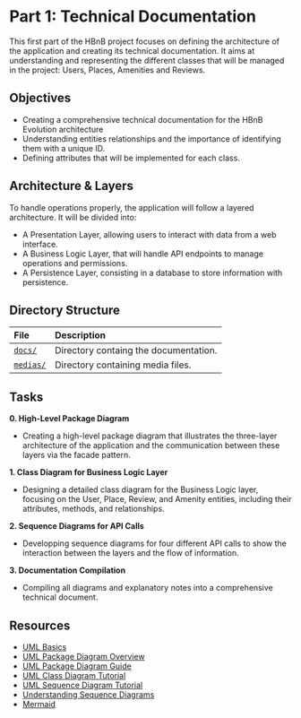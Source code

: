# Part 1: Technical Documentation

This first part of the HBnB project focuses on defining the architecture of the application and creating its technical documentation. It aims at understanding and representing the different classes that will be managed in the project: Users, Places, Amenities and Reviews.

## Objectives

* Creating a comprehensive technical documentation for the HBnB Evolution architecture
* Understanding entities relationships and the importance of identifying them with a unique ID.
* Defining attributes that will be implemented for each class.

## Architecture & Layers

To handle operations properly, the application will follow a layered architecture. It will be divided into:

- A Presentation Layer, allowing users to interact with data from a web interface.
- A Business Logic Layer, that will handle API endpoints to manage operations and permissions.
- A Persistence Layer, consisting in a database to store information with persistence.

## Directory Structure

| File | Description |
| :---- | :---------- |
| [`docs/`](https://github.com/gwendalminguy/holbertonschool-hbnb/tree/main/part1/docs/) | Directory containg the documentation. |
| [`medias/`](https://github.com/gwendalminguy/holbertonschool-hbnb/tree/main/part1/media/) | Directory containing media files. |

## Tasks

**0. High-Level Package Diagram**
- Creating a high-level package diagram that illustrates the three-layer architecture of the application and the communication between these layers via the facade pattern.

**1. Class Diagram for Business Logic Layer**
- Designing a detailed class diagram for the Business Logic layer, focusing on the User, Place, Review, and Amenity entities, including their attributes, methods, and relationships.

**2. Sequence Diagrams for API Calls**
- Developping sequence diagrams for four different API calls to show the interaction between the layers and the flow of information.

**3. Documentation Compilation**
- Compiling all diagrams and explanatory notes into a comprehensive technical document.

## Resources

* [UML Basics](https://github.com/Mornac/holbertonschool-hbnb/blob/main/media/png/OOP%20-%20Introduction%20to%20UML%20Public.pdf)
* [UML Package Diagram Overview](https://www.uml-diagrams.org/package-diagrams.html)  
* [UML Package Diagram Guide](https://www.visual-paradigm.com/guide/uml-unified-modeling-language/what-is-package-diagram/)
* [UML Class Diagram Tutorial](https://creately.com/blog/software-teams/class-diagram-tutorial/)
* [UML Sequence Diagram Tutorial](https://creately.com/guides/sequence-diagram-tutorial/)
* [Understanding Sequence Diagrams](https://www.uml-diagrams.org/sequence-diagrams.html)
* [Mermaid](http://mermaid.js.org/)
